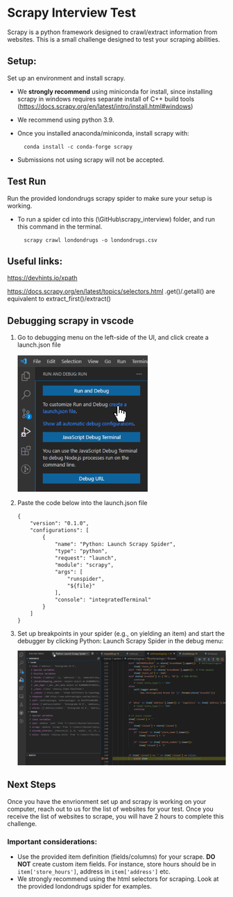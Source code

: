# Scrapy Interview Test
Scrapy is a python framework designed to crawl/extract information from websites. This is a small challenge designed to test your scraping abilities. 
## Setup:
Set up an environment and install scrapy. 
- We **strongly recommend** using miniconda for install, since installing scrapy in windows requires separate install of C++ build tools (https://docs.scrapy.org/en/latest/intro/install.html#windows)
- We recommend using python 3.9.
- Once you installed anaconda/miniconda, install scrapy with: 
 
        conda install -c conda-forge scrapy
- Submissions not using scrapy will not be accepted.
## Test Run
Run the provided londondrugs scrapy spider to make sure your setup is working.
- To run a spider cd into this (\GitHub\scrapy_interview) folder, and run this command in the terminal.

        scrapy crawl londondrugs -o londondrugs.csv


## Useful links:
https://devhints.io/xpath

https://docs.scrapy.org/en/latest/topics/selectors.html .get()/.getall() are equivalent to extract_first()/extract()

## Debugging scrapy in vscode

1. Go to debugging menu on the left-side of the UI, and click create a launch.json file

    <img src="images/2022-05-24 10_16_13-OverlayWindow.png" width = 300px/>

2. Paste the code below into the launch.json file
    ```
    {
        "version": "0.1.0",
        "configurations": [
            {
                "name": "Python: Launch Scrapy Spider",
                "type": "python",
                "request": "launch",
                "module": "scrapy",
                "args": [
                    "runspider",
                    "${file}"
                ],
                "console": "integratedTerminal"
            }
        ]
    }
    ```
3. Set up breakpoints in your spider (e.g., on yielding an item) and start the debugger by clicking Python: Launch Scrapy Spider in the debug menu:

    <img src="images/2022-05-24 10_19_57-anthropologie.py - ChainXY_Production - Visual Studio Code.png" width = 600px/>

## Next Steps
Once you have the envrionment set up and scrapy is working on your computer, reach out to us for the list of websites for your test. Once you receive the list of websites to scrape, you will have 2 hours to complete this challenge.
### Important considerations:
- Use the provided item definition (fields/columns) for your scrape. **DO NOT** create custom item fields. For instance, store hours should be in `item['store_hours']`, address in `item['address']` etc.
- We strongly recommend using the html selectors for scraping. Look at the provided londondrugs spider for examples.
